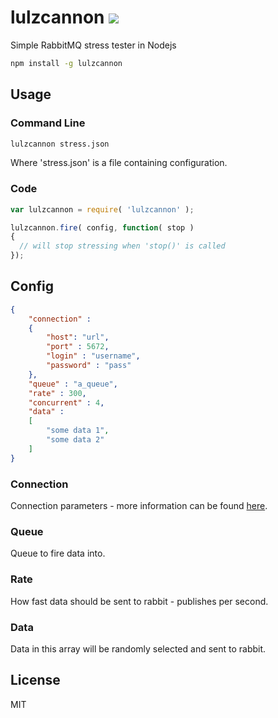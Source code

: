 # lulzcannon <img src="https://travis-ci.org/JamesFrost/lulzcannon.svg?branch=master">
Simple RabbitMQ stress tester in Nodejs

```bash
npm install -g lulzcannon
```

## Usage
### Command Line
```bash
lulzcannon stress.json
```
Where 'stress.json' is a file containing configuration.

### Code
```js
var lulzcannon = require( 'lulzcannon' );

lulzcannon.fire( config, function( stop )
{
  // will stop stressing when 'stop()' is called
});
```

## Config
```json
{
	"connection" : 
	{
		"host": "url",
		"port" : 5672,
		"login" : "username",
		"password" : "pass"	
	},
	"queue" : "a_queue",
	"rate" : 300,
	"concurrent" : 4,
	"data" : 
	[
        "some data 1",
        "some data 2"
	]
}

```

### Connection
Connection parameters - more information can be found <a href="https://www.npmjs.com/package/amqp#connection">here</a>.

### Queue
Queue to fire data into.

### Rate
How fast data should be sent to rabbit - publishes per second.

### Data
Data in this array will be randomly selected and sent to rabbit.

## License
MIT
